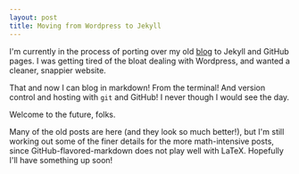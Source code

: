 ```yaml
---
layout: post
title: Moving from Wordpress to Jekyll 
---
```


I'm currently in the process of porting over my old [blog](http://joshuagoings.wordpress.com) to Jekyll and GitHub pages. I was getting tired of the bloat dealing with Wordpress, and wanted a cleaner, snappier website.

That and now I can blog in markdown! From the terminal! And version control and hosting with `git` and GitHub! I never though I would see the day. 

Welcome to the future, folks.

Many of the old posts are here (and they look so much better!), but I'm still working out some of the finer details for the more math-intensive posts, since GitHub-flavored-markdown does not play well with LaTeX. Hopefully I'll have something up soon!
